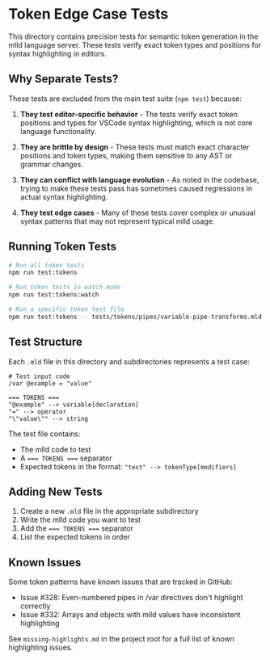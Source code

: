 # Token Edge Case Tests

This directory contains precision tests for semantic token generation in the mlld language server. These tests verify exact token types and positions for syntax highlighting in editors.

## Why Separate Tests?

These tests are excluded from the main test suite (`npm test`) because:

1. **They test editor-specific behavior** - The tests verify exact token positions and types for VSCode syntax highlighting, which is not core language functionality.

2. **They are brittle by design** - These tests must match exact character positions and token types, making them sensitive to any AST or grammar changes.

3. **They can conflict with language evolution** - As noted in the codebase, trying to make these tests pass has sometimes caused regressions in actual syntax highlighting.

4. **They test edge cases** - Many of these tests cover complex or unusual syntax patterns that may not represent typical mlld usage.

## Running Token Tests

```bash
# Run all token tests
npm run test:tokens

# Run token tests in watch mode
npm run test:tokens:watch

# Run a specific token test file
npm run test:tokens -- tests/tokens/pipes/variable-pipe-transforms.mld
```

## Test Structure

Each `.mld` file in this directory and subdirectories represents a test case:

```mlld
# Test input code
/var @example = "value"

=== TOKENS ===
"@example" --> variable[declaration]
"=" --> operator
"\"value\"" --> string
```

The test file contains:
- The mlld code to test
- A `=== TOKENS ===` separator
- Expected tokens in the format: `"text" --> tokenType[modifiers]`

## Adding New Tests

1. Create a new `.mld` file in the appropriate subdirectory
2. Write the mlld code you want to test
3. Add the `=== TOKENS ===` separator
4. List the expected tokens in order

## Known Issues

Some token patterns have known issues that are tracked in GitHub:
- Issue #328: Even-numbered pipes in /var directives don't highlight correctly
- Issue #332: Arrays and objects with mlld values have inconsistent highlighting

See `missing-highlights.md` in the project root for a full list of known highlighting issues.